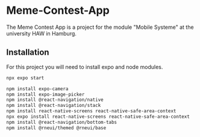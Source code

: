 # Meme-Contest-App

The Meme Contest App is a project for the module "Mobile Systeme" at the university HAW in Hamburg.

## Installation

For this project you will need to install expo and node modules. 

```bash
npx expo start

npm install expo-camera
npm install expo-image-picker
npm install @react-navigation/native
npm install @react-navigation/stack
npm install react-native-screens react-native-safe-area-context
npx expo install react-native-screens react-native-safe-area-context
npm install @react-navigation/bottom-tabs
npm install @rneui/themed @rneui/base
```
